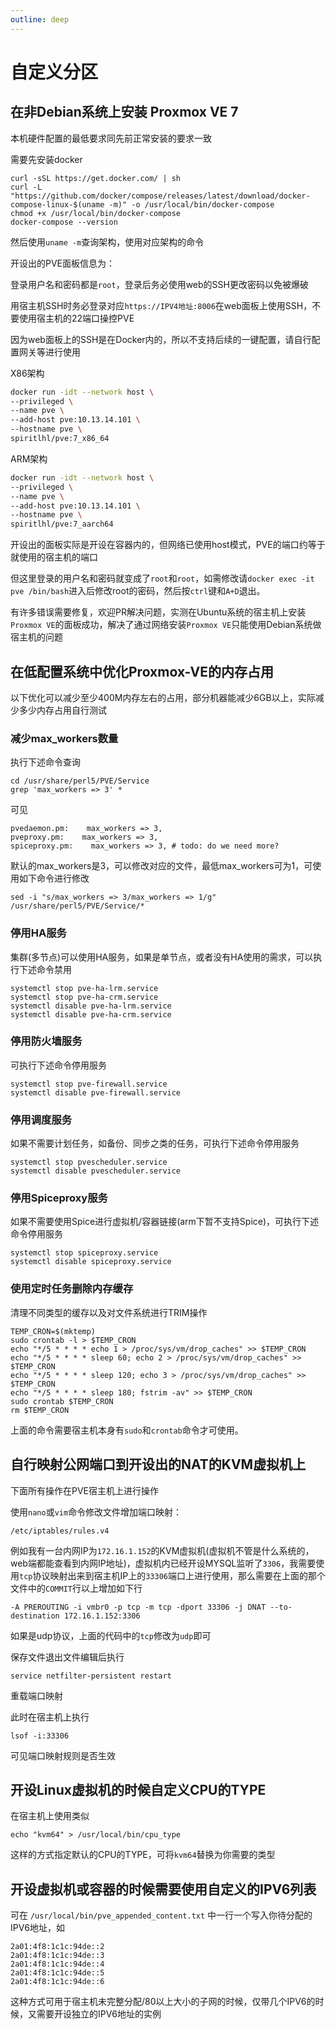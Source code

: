 ```yaml
---
outline: deep
---
```


# 自定义分区

## 在非Debian系统上安装 Proxmox VE 7

本机硬件配置的最低要求同先前正常安装的要求一致

需要先安装docker

```
curl -sSL https://get.docker.com/ | sh
curl -L "https://github.com/docker/compose/releases/latest/download/docker-compose-linux-$(uname -m)" -o /usr/local/bin/docker-compose
chmod +x /usr/local/bin/docker-compose
docker-compose --version
```

然后使用```uname -m```查询架构，使用对应架构的命令

开设出的PVE面板信息为：

登录用户名和密码都是```root```，登录后务必使用web的SSH更改密码以免被爆破

用宿主机SSH时务必登录对应```https://IPV4地址:8006```在web面板上使用SSH，不要使用宿主机的22端口操控PVE

因为web面板上的SSH是在Docker内的，所以不支持后续的一键配置，请自行配置网关等进行使用

X86架构

```bash
docker run -idt --network host \
--privileged \
--name pve \
--add-host pve:10.13.14.101 \
--hostname pve \
spiritlhl/pve:7_x86_64
```

ARM架构

```bash
docker run -idt --network host \
--privileged \
--name pve \
--add-host pve:10.13.14.101 \
--hostname pve \
spiritlhl/pve:7_aarch64
```

开设出的面板实际是开设在容器内的，但网络已使用host模式，PVE的端口约等于就使用的宿主机的端口

但这里登录的用户名和密码就变成了```root```和```root```，如需修改请```docker exec -it pve /bin/bash```进入后修改root的密码，然后按```ctrl```键和```A+D```退出。

有许多错误需要修复，欢迎PR解决问题，实测在Ubuntu系统的宿主机上安装```Proxmox VE```的面板成功，解决了通过网络安装```Proxmox VE```只能使用Debian系统做宿主机的问题

## 在低配置系统中优化Proxmox-VE的内存占用

以下优化可以减少至少400M内存左右的占用，部分机器能减少6GB以上，实际减少多少内存占用自行测试

### 减少max_workers数量

执行下述命令查询

```
cd /usr/share/perl5/PVE/Service
grep 'max_workers => 3' *
```

可见

```
pvedaemon.pm:    max_workers => 3,
pveproxy.pm:    max_workers => 3,
spiceproxy.pm:    max_workers => 3, # todo: do we need more?
```

默认的max_workers是3，可以修改对应的文件，最低max_workers可为1，可使用如下命令进行修改

```
sed -i "s/max_workers => 3/max_workers => 1/g" /usr/share/perl5/PVE/Service/*
```

### 停用HA服务

集群(多节点)可以使用HA服务，如果是单节点，或者没有HA使用的需求，可以执行下述命令禁用

```
systemctl stop pve-ha-lrm.service 
systemctl stop pve-ha-crm.service 
systemctl disable pve-ha-lrm.service 
systemctl disable pve-ha-crm.service 
```

### 停用防火墙服务

可执行下述命令停用服务

```
systemctl stop pve-firewall.service 
systemctl disable pve-firewall.service 
```

### 停用调度服务

如果不需要计划任务，如备份、同步之类的任务，可执行下述命令停用服务

```
systemctl stop pvescheduler.service
systemctl disable pvescheduler.service
```

### 停用Spiceproxy服务

如果不需要使用Spice进行虚拟机/容器链接(arm下暂不支持Spice)，可执行下述命令停用服务

```
systemctl stop spiceproxy.service 
systemctl disable spiceproxy.service 
```

### 使用定时任务删除内存缓存

清理不同类型的缓存以及对文件系统进行TRIM操作

```shell
TEMP_CRON=$(mktemp)
sudo crontab -l > $TEMP_CRON
echo "*/5 * * * * echo 1 > /proc/sys/vm/drop_caches" >> $TEMP_CRON
echo "*/5 * * * * sleep 60; echo 2 > /proc/sys/vm/drop_caches" >> $TEMP_CRON
echo "*/5 * * * * sleep 120; echo 3 > /proc/sys/vm/drop_caches" >> $TEMP_CRON
echo "*/5 * * * * sleep 180; fstrim -av" >> $TEMP_CRON
sudo crontab $TEMP_CRON
rm $TEMP_CRON
```

上面的命令需要宿主机本身有```sudo```和```crontab```命令才可使用。

## 自行映射公网端口到开设出的NAT的KVM虚拟机上

下面所有操作在PVE宿主机上进行操作

使用```nano```或```vim```命令修改文件增加端口映射：

```shell
/etc/iptables/rules.v4
```

例如我有一台内网IP为```172.16.1.152```的KVM虚拟机(虚拟机不管是什么系统的，web端都能查看到内网IP地址)，虚拟机内已经开设MYSQL监听了```3306```，我需要使用```tcp```协议映射出来到宿主机IP上的```33306```端口上进行使用，那么需要在上面的那个文件中的```COMMIT```行以上增加如下行

```shell
-A PREROUTING -i vmbr0 -p tcp -m tcp -dport 33306 -j DNAT --to-destination 172.16.1.152:3306
```

如果是udp协议，上面的代码中的```tcp```修改为```udp```即可

保存文件退出文件编辑后执行

```
service netfilter-persistent restart
```

重载端口映射

此时在宿主机上执行

```
lsof -i:33306
```

可见端口映射规则是否生效

## 开设Linux虚拟机的时候自定义CPU的TYPE

在宿主机上使用类似

```shell
echo "kvm64" > /usr/local/bin/cpu_type
```

这样的方式指定默认的CPU的TYPE，可将```kvm64```替换为你需要的类型

## 开设虚拟机或容器的时候需要使用自定义的IPV6列表

可在 ```/usr/local/bin/pve_appended_content.txt``` 中一行一个写入你待分配的IPV6地址，如

```shell
2a01:4f8:1c1c:94de::2
2a01:4f8:1c1c:94de::3
2a01:4f8:1c1c:94de::4
2a01:4f8:1c1c:94de::5
2a01:4f8:1c1c:94de::6
```

这种方式可用于宿主机未完整分配/80以上大小的子网的时候，仅带几个IPV6的时候，又需要开设独立的IPV6地址的实例